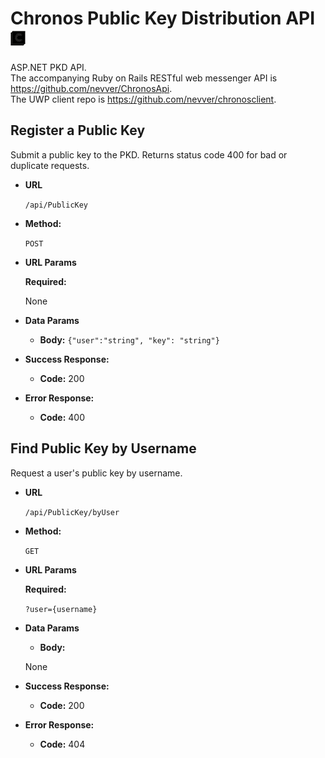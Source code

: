 **Chronos Public Key Distribution API ![icon](https://github.com/nevver/ChronosClient/blob/master/ChronosClient/Assets/Square44x44Logo.targetsize-24_altform-unplated.png?raw=true)**
====
ASP.NET PKD API. <br />
The accompanying Ruby on Rails RESTful web messenger API is https://github.com/nevver/ChronosApi. <br />
The UWP client repo is  https://github.com/nevver/chronosclient. <br>

**Register a Public Key**
----

  Submit a public key to the PKD. Returns status code 400 for bad or duplicate requests.

* **URL**

  `/api/PublicKey`

* **Method:**

  `POST`
  
*  **URL Params**

   **Required:**

   None

* **Data Params**
  * **Body:**
   `{"user":"string", "key": "string"}`

* **Success Response:**

  * **Code:** 200 <br />
 
* **Error Response:**

  * **Code:** 400 <br />

**Find Public Key by Username**
----

  Request a user's public key by username.

* **URL**

  `/api/PublicKey/byUser`

* **Method:**

  `GET`
  
*  **URL Params**

   **Required:**
 
   `?user={username}`

* **Data Params**
  * **Body:**

   None

* **Success Response:**

  * **Code:** 200 <br />
 
* **Error Response:**

  * **Code:** 404 <br />


